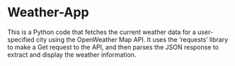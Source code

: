 # Weather-App
This is a Python code that fetches the current weather data for a user-specified city using the OpenWeather Map API. It uses the ‘requests’ library to make a Get request to the API, and then parses the JSON response to extract and display the weather information. 
